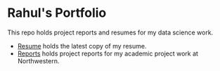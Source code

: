 # Rahul's Portfolio

This repo holds project reports and resumes for my data science work.

* [Resume](https://github.com/rsangole/portfolio/tree/master/resume) holds the latest copy of my resume.
* [Reports](https://github.com/rsangole/portfolio/tree/master/reports) holds project reports for my academic project work at Northwestern.
